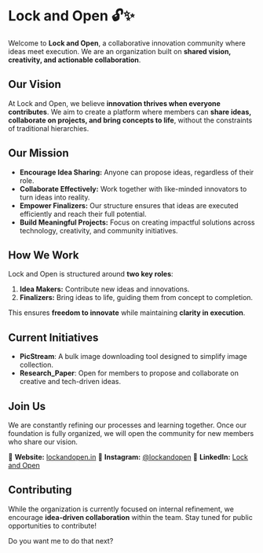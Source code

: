 # Lock and Open 🔓✨

Welcome to **Lock and Open**, a collaborative innovation community where ideas meet execution. We are an organization built on **shared vision, creativity, and actionable collaboration**.

## Our Vision

At Lock and Open, we believe **innovation thrives when everyone contributes**. We aim to create a platform where members can **share ideas, collaborate on projects, and bring concepts to life**, without the constraints of traditional hierarchies.

## Our Mission

* **Encourage Idea Sharing:** Anyone can propose ideas, regardless of their role.
* **Collaborate Effectively:** Work together with like-minded innovators to turn ideas into reality.
* **Empower Finalizers:** Our structure ensures that ideas are executed efficiently and reach their full potential.
* **Build Meaningful Projects:** Focus on creating impactful solutions across technology, creativity, and community initiatives.

## How We Work

Lock and Open is structured around **two key roles**:

1. **Idea Makers:** Contribute new ideas and innovations.
2. **Finalizers:** Bring ideas to life, guiding them from concept to completion.

This ensures **freedom to innovate** while maintaining **clarity in execution**.

## Current Initiatives

* **PicStream**: A bulk image downloading tool designed to simplify image collection.
* **Research_Paper**: Open for members to propose and collaborate on creative and tech-driven ideas.

## Join Us

We are constantly refining our processes and learning together. Once our foundation is fully organized, we will open the community for new members who share our vision.

🔗 **Website:** [lockandopen.in](https://lockandopen.in)
🔗 **Instagram:** [@lockandopen](https://www.instagram.com/lockandopen)
🔗 **LinkedIn:** [Lock and Open](https://www.linkedin.com/in/mohamed-asif-a5856817b/)

## Contributing

While the organization is currently focused on internal refinement, we encourage **idea-driven collaboration** within the team. Stay tuned for public opportunities to contribute!



Do you want me to do that next?
